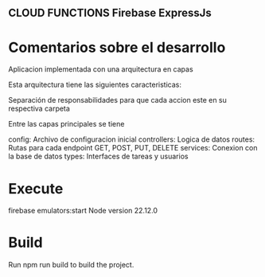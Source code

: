 ## CLOUD FUNCTIONS Firebase ExpressJs
# Comentarios sobre el desarrollo
Aplicacion implementada con una arquitectura en capas

Esta arquitectura tiene las siguientes caracteristicas:

Separación de responsabilidades para que cada accion este en su respectiva carpeta

Entre las capas principales se tiene

config: Archivo de configuracion inicial
controllers: Logica de datos
routes: Rutas para cada endpoint GET, POST, PUT, DELETE
services: Conexion con la base de datos
types: Interfaces de tareas y usuarios

# Execute
firebase emulators:start
Node version 22.12.0


# Build
Run npm run build to build the project.
